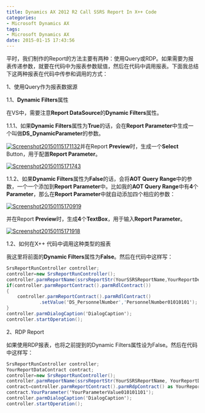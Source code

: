 ```yaml
---
title: Dynamics AX 2012 R2 Call SSRS Report In X++ Code
categories:
- Microsoft Dynamics AX
tags:
- Microsoft Dynamics AX
date: 2015-01-15 17:43:56
---
```


平时，我们制作的Report的方法主要有两种：使用Query或RDP。如果需要为报表传递参数，就要在代码中为报表参数赋值，然后在代码中调用报表。下面我总结下这两种报表在代码中传参和调用的方式：

1、使用Query作为报表数据源

1.1、**Dynamic Filters**属性

在VS中，需要注意**Report DataSource**的**Dynamic Filters**属性。

1.1.1、如果**Dynamic Filters**属性为**True**的话，会在**Report Parameter**中生成一个叫做**DS_DynamicParameter**的参数。

[![Screenshot20150115171132](http://reinhardhsu.com/wp-content/uploads/2015/01/Screenshot20150115171132.jpg)](http://reinhardhsu.com/wp-content/uploads/2015/01/Screenshot20150115171132.jpg)并在Report **Preview**时，生成一个**Select** Button，用于配置**Report Parameter**。

[![Screenshot20150115171743](http://reinhardhsu.com/wp-content/uploads/2015/01/Screenshot20150115171743.jpg)](http://reinhardhsu.com/wp-content/uploads/2015/01/Screenshot20150115171743.jpg)

1.1.2、如果**Dynamic Filters**属性为**False**的话，会将**AOT Query Range**中的参数，一个一个添加到**Report Parameter**中。比如我的**AOT Query Range**中有**4**个**Parameter**，那么在**Report Parameter**中就自动添加四个相应的参数：

[![Screenshot20150115170919](http://reinhardhsu.com/wp-content/uploads/2015/01/Screenshot20150115170919.jpg)](http://reinhardhsu.com/wp-content/uploads/2015/01/Screenshot20150115170919.jpg)

并在Report **Preview**时，生成**4**个**TextBox**，用于输入**Report Parameter**。

[![Screenshot20150115171918](http://reinhardhsu.com/wp-content/uploads/2015/01/Screenshot20150115171918.jpg)](http://reinhardhsu.com/wp-content/uploads/2015/01/Screenshot20150115171918.jpg)

1.2、如何在X++ 代码中调用这种类型的报表

我这里将前面的**Dynamic Filters**属性为**False**。然后在代码中这样写：

```c#
SrsReportRunController controller;
controller=new SrsReportRunController();
controller.parmReportName(ssrsReportStr(YourSSRSReportName,YourReportDesignsName));
if(controller.parmReportContract().parmRdlContract())
{
    controller.parmReportContract().parmRdlContract()
            .setValue('DS_PersonnelNumber','PersonnelNumber01010101');
}
controller.parmDialogCaption('DialogCaption');
controller.startOperation();
```

2、RDP Report

如果使用RDP报表，也将之前提到的Dynamic Filters属性设为False。然后在代码中这样写：

```c#
SrsReportRunController controller;
YourReportDataContract contract;
controller=new SrsReportRunController();
controller.parmReportName(ssrsReportStr(YourSSRSReportName, YourReportDesignsName));
contract=controller.parmReportContract().parmRdpContract() as YourReportDataContract;
contract.YourParameter('YourParameterValue010101101');
controller.parmDialogCaption('DialogCaption');
controller.startOperation();
```